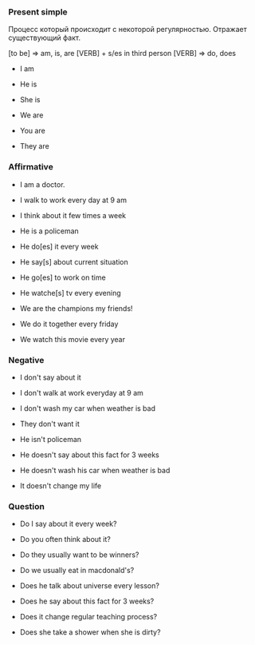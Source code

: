 ### Present simple

Процесс который происходит с некоторой регулярностью. Отражает существующий факт.

[to be] => am, is, are
[VERB] + s/es in third person
[VERB]  => do, does

* I am

* He is
* She is

* We are
* You are 
* They are

### Affirmative

* I am a doctor.
* I walk to work every day at 9 am
* I think about it few times a week

* He is a policeman
* He do[es] it every week
* He say[s] about current situation
* He go[es] to work on time
* He watche[s] tv every evening

* We are the champions my friends!
* We do it together every friday
* We watch this movie every year

### Negative

* I don't say about it
* I don't walk at work everyday at 9 am
* I don't wash my car when weather is bad

* They don't want it

* He isn't policeman
* He doesn't say about this fact for 3 weeks
* He doesn't wash his car when weather is bad
* It doesn't change my life

### Question

* Do I say about it every week?
* Do you often think about it?
* Do they usually want to be winners?
* Do we usually eat in macdonald's?

* Does he talk about universe every lesson?
* Does he say about this fact for 3 weeks?
* Does it change regular teaching process?
* Does she take a shower when she is dirty?
